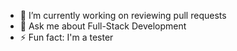 - 🔭 I’m currently working on reviewing pull requests
- 💬 Ask me about Full-Stack Development
- ⚡ Fun fact: I'm a tester
